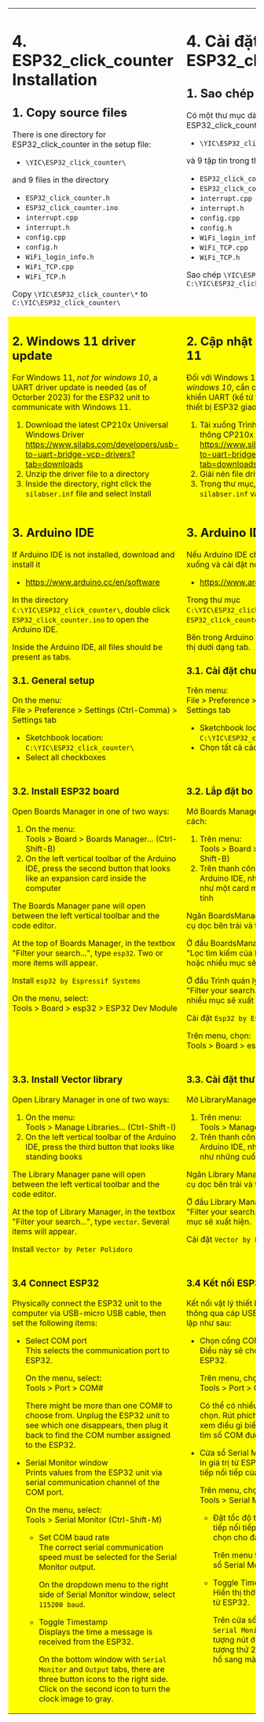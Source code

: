 <table style="border-style: none" >
<tr style="border-style: none">
<td valign="top" width="50%" style="color: border-style: none">

# 4. ESP32_click_counter Installation

## 1. Copy source files

There is one directory for ESP32_click_counter in the setup file:

- `\YIC\ESP32_click_counter\`

and 9 files in the directory

- `ESP32_click_counter.h`
- `ESP32_click_counter.ino`
- `interrupt.cpp`
- `interrupt.h`
- `config.cpp`
- `config.h`
- `WiFi_login_info.h`
- `WiFi_TCP.cpp`
- `WiFi_TCP.h`

Copy `\YIC\ESP32_click_counter\*` to `C:\YIC\ESP32_click_counter\`

</td>
<td valign="top" width="50%" style="border-style: none">

# 4. Cài đặt ESP32_click_counter

## 1. Sao chép file nguồn

Có một thư mục dành cho ESP32_click_counter trong tệp cài đặt:

- `\YIC\ESP32_click_counter\`

và 9 tập tin trong thư mục

- `ESP32_click_counter.h`
- `ESP32_click_counter.ino`
- `interrupt.cpp`
- `interrupt.h`
- `config.cpp`
- `config.h`
- `WiFi_login_info.h`
- `WiFi_TCP.cpp`
- `WiFi_TCP.h`

Sao chép `\YIC\ESP32_click_counter\*` sang `C:\YIC\ESP32_click_counter\`

</td>
</tr>
<tr bgcolor=#FFFFFF00 style="border-style: none">
<td valign="top" width="50%" style="border-style: none">

## 2. Windows 11 driver update

For Windows 11, _not for windows 10_, a UART driver update is needed (as of Octorber 2023) for the ESP32 unit to communicate with Windows 11.

1. Download the latest CP210x Universal Windows Driver\
<https://www.silabs.com/developers/usb-to-uart-bridge-vcp-drivers?tab=downloads>
2. Unzip the driver file to a directory
3. Inside the directory, right click the `silabser.inf` file and select Install

</td>
<td valign="top" width="50%" style="border-style: none">

## 2. Cập nhật driver Windows 11

Đối với Windows 11, _không dành cho windows 10_, cần có bản cập nhật trình điều khiển UART (kể từ tháng 10 năm 2023) để thiết bị ESP32 giao tiếp với Windows 11.

1. Tải xuống Trình điều khiển Windows phổ thông CP210x mới nhất\
<https://www.silabs.com/developers/usb-to-uart-bridge-vcp-drivers?tab=downloads>
2. Giải nén file driver vào một thư mục
3. Trong thư mục, nhấp chuột phải vào tệp `silabser.inf` và chọn Cài đặt

</td>
</tr>
<tr bgcolor=#FFFFFF00 style="border-style: none">
<td valign="top" width="50%" style="border-style: none">

## 3. Arduino IDE

If Arduino IDE is not installed, download and install it

- <https://www.arduino.cc/en/software>

In the directory `C:\YIC\ESP32_click_counter\`, double click `ESP32_click_counter.ino` to open the Arduino IDE.

Inside the Arduino IDE, all files should be present as tabs.

### 3.1. General setup

On the menu:\
File > Preference > Settings (Ctrl-Comma) > Settings tab

- Sketchbook location:\
  `C:\YIC\ESP32_click_counter\`
- Select all checkboxes

</td>
<td valign="top" width="50%" style="border-style: none">

## 3. Arduino IDE

Nếu Arduino IDE chưa được cài đặt, hãy tải xuống và cài đặt nó

- <https://www.arduino.cc/en/software>

Trong thư mục `C:\YIC\ESP32_click_counter\`, nhấp đúp vào `ESP32_click_counter.ino` để mở Arduino IDE.

Bên trong Arduino IDE, tất cả các tệp sẽ hiển thị dưới dạng tab.

### 3.1. Cài đặt chung

Trên menu:\
File > Preference > Settings (Ctrl-Comma) > Settings tab

- Sketchbook location:\
  `C:\YIC\ESP32_click_counter\`
- Chọn tất cả các hộp kiểm

</td>
</tr>
<tr bgcolor=#FFFFFF00 style="border-style: none">
<td valign="top" width="50%" style="border-style: none">

### 3.2. Install ESP32 board

Open Boards Manager in one of two ways:

1. On the menu:\
   Tools > Board > Boards Manager... (Ctrl-Shift-B)
2. On the left vertical toolbar of the Arduino IDE, press the second button that looks like an expansion card inside the computer

The Boards Manager pane will open between the left vertical toolbar and the code editor.

At the top of Boards Manager, in the textbox "Filter your search...", type `esp32`. Two or more items will appear.

Install `esp32 by Espressif Systems`

On the menu, select:\
Tools > Board > esp32 > ESP32 Dev Module

</td>
<td valign="top" width="50%" style="border-style: none">

### 3.2. Lắp đặt bo mạch ESP32

Mở Boards Manager theo một trong hai cách:

1. Trên menu:\
   Tools > Board > Boards Manager... (Ctrl-Shift-B)
2. Trên thanh công cụ dọc bên trái của Arduino IDE, nhấn nút thứ hai trông giống như một card mở rộng bên trong máy tính

Ngăn BoardsManager mở giữa thanh công cụ dọc bên trái và trình chỉnh sửa mã.

Ở đầu BoardsManager, trong hộp văn bản "Lọc tìm kiếm của bạn...", nhập `esp32`. Hai hoặc nhiều mục sẽ xuất hiện.

Ở đầu Trình quản lý bảng, trong hộp văn bản "Filter your search...", nhập `esp32`. Hai hoặc nhiều mục sẽ xuất hiện.

Cài đặt `Esp32 by Espressif Systems`

Trên menu, chọn:\
Tools > Board > esp32 > ESP32 Dev Module

</td>
</tr>
<tr bgcolor=#FFFFFF00 style="border-style: none">
<td valign="top" width="50%" style="border-style: none">

### 3.3. Install Vector library

Open Library Manager in one of two ways:

1. On the menu:\
  Tools > Manage Libraries... (Ctrl-Shift-I)
2. On the left vertical toolbar of the Arduino IDE, press the third button that looks like standing books

The Library Manager pane will open between the left vertical toolbar and the code editor.

At the top of Library Manager, in the textbox "Filter your search...", type `vector`. Several items will appear.

Install `Vector by Peter Polidoro`

</td>
<td valign="top" width="50%" style="border-style: none">

### 3.3. Cài đặt thư viện Vector

Mở LibraryManager theo một trong hai cách:

1. Trên menu:\
   Tools > Manage Libraries... (Ctrl-Shift-I)
2. Trên thanh công cụ dọc bên trái của Arduino IDE, nhấn nút thứ ba trông giống như những cuốn sách đứng

Ngăn Library Manager mở giữa thanh công cụ dọc bên trái và trình chỉnh sửa mã.

Ở đầu Library Manager, trong hộp văn bản "Filter your search...", nhập `vector`. Một số mục sẽ xuất hiện.

Cài đặt `Vector by Peter Polidoro`

</td>
</tr>
<tr bgcolor=#FFFFFF00 style="border-style: none">
<td valign="top" width="50%" style="border-style: none">

### 3.4 Connect ESP32

Physically connect the ESP32 unit to the computer via USB-micro USB cable, then set the following items:

- Select COM port\
  This selects the communication port to ESP32.

  On the menu, select:\
  Tools > Port > COM#

  There might be more than one COM# to choose from. Unplug the ESP32 unit to see which one disappears, then plug it back to find the COM number assigned to the ESP32.

- Serial Monitor window\
  Prints values from the ESP32 unit via serial communication channel of the COM port.

  On the menu, select:\
  Tools > Serial Monitor (Ctrl-Shift-M)

  - Set COM baud rate\
    The correct serial communication speed must be selected for the Serial Monitor output.

    On the dropdown menu to the right side of Serial Monitor window, select `115200 baud`.

  - Toggle Timestamp\
    Displays the time a message is received from the ESP32.

    On the bottom window with `Serial Monitor` and `Output` tabs, there are three button icons to the right side. Click on the second icon to turn the clock image to gray.

</td>
<td valign="top" width="50%" style="border-style: none">

### 3.4 Kết nối ESP32

Kết nối vật lý thiết bị ESP32 với máy tính thông qua cáp USB-micro USB, sau đó thiết lập như sau:

- Chọn cổng COM\
  Điều này sẽ chọn cổng giao tiếp tới ESP32.

  Trên menu, chọn:\
  Tools > Port > COM#

  Có thể có nhiều hơn một COM# để lựa chọn. Rút phích cắm thiết bị ESP32 để xem điều gì biến mất, sau đó cắm lại để tìm số COM được gán cho ESP32.

- Cửa sổ Serial Monitor\
  In giá trị từ ESP32 thông qua kênh giao tiếp nối tiếp của cổng COM.

  Trên menu, chọn:\
  Tools > Serial Monitor (Ctrl-Shift-M)

  - Đặt tốc độ truyền COM
    Tốc độ giao tiếp nối tiếp chính xác phải được chọn cho đầu ra Serial Monitor.

    Trên menu thả xuống ở bên phải cửa sổ Serial Monitor, chọn `115200 baud`.

  - Toggle Timestamp\
    Hiển thị thời gian nhận được tin nhắn từ ESP32.

    Trên cửa sổ phía dưới có các tab `Serial Monitor` và `Output`, với ba biểu tượng nút ở bên phải. Nhấn vào biểu tượng thứ 2 để chuyển hình ảnh đồng hồ sang màu xám.
    
</td>
</tr>
</table>
